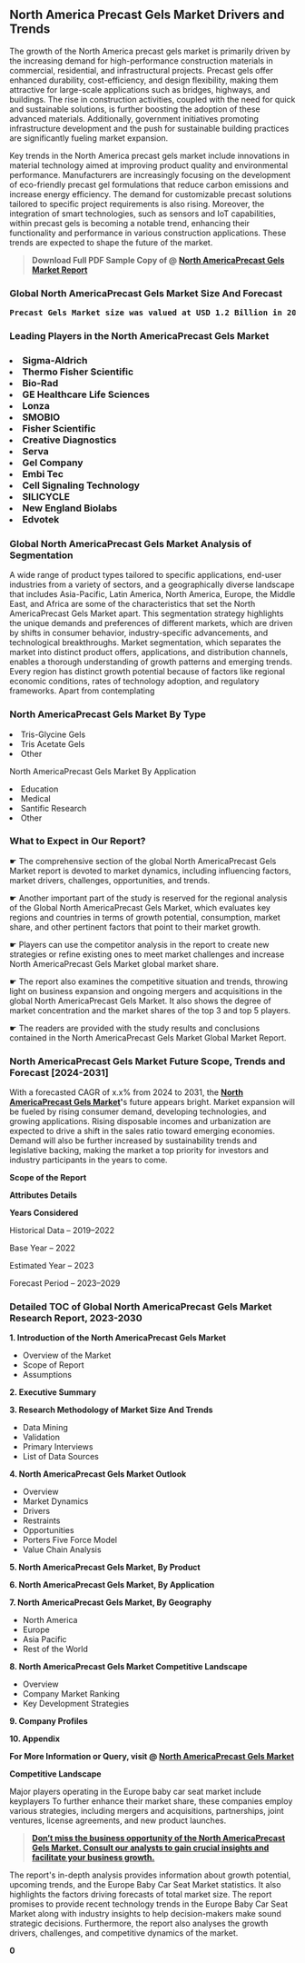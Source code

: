 <p> <h2>North America Precast Gels Market Drivers and Trends</h2><p>The growth of the North America precast gels market is primarily driven by the increasing demand for high-performance construction materials in commercial, residential, and infrastructural projects. Precast gels offer enhanced durability, cost-efficiency, and design flexibility, making them attractive for large-scale applications such as bridges, highways, and buildings. The rise in construction activities, coupled with the need for quick and sustainable solutions, is further boosting the adoption of these advanced materials. Additionally, government initiatives promoting infrastructure development and the push for sustainable building practices are significantly fueling market expansion.</p><p>Key trends in the North America precast gels market include innovations in material technology aimed at improving product quality and environmental performance. Manufacturers are increasingly focusing on the development of eco-friendly precast gel formulations that reduce carbon emissions and increase energy efficiency. The demand for customizable precast solutions tailored to specific project requirements is also rising. Moreover, the integration of smart technologies, such as sensors and IoT capabilities, within precast gels is becoming a notable trend, enhancing their functionality and performance in various construction applications. These trends are expected to shape the future of the market.</p></p><blockquote id="" class=""><strong>Download Full PDF Sample Copy of @&nbsp;<a href="https://www.verifiedmarketreports.com/download-sample/?rid=564551&utm_source=GitHub-Jan&utm_medium=290" target="_blank">North AmericaPrecast Gels Market Report</a>&nbsp;&nbsp;</strong></blockquote><h3 id="" class=""><strong>Global&nbsp;North AmericaPrecast Gels Market Size And Forecast</strong></h3><pre class="reader-text-block__code-block"><strong>Precast Gels Market size was valued at USD 1.2 Billion in 2022 and is projected to reach USD 2.1 Billion by 2030, growing at a CAGR of 7.5% from 2024 to 2030.</strong></pre><h3 id="" class="">Leading Players in the&nbsp;North AmericaPrecast Gels Market</h3><h3 class=""></Li><Li>Sigma-Aldrich</Li><Li> Thermo Fisher Scientific</Li><Li> Bio-Rad</Li><Li> GE Healthcare Life Sciences</Li><Li> Lonza</Li><Li> SMOBIO</Li><Li> Fisher Scientific</Li><Li> Creative Diagnostics</Li><Li> Serva</Li><Li> Gel Company</Li><Li> Embi Tec</Li><Li> Cell Signaling Technology</Li><Li> SILICYCLE</Li><Li> New England Biolabs</Li><Li> Edvotek</h3><h3 id="" class="">Global&nbsp;North AmericaPrecast Gels Market Analysis of Segmentation</h3><p id="" class="">A wide range of product types tailored to specific applications, end-user industries from a variety of sectors, and a geographically diverse landscape that includes Asia-Pacific, Latin America, North America, Europe, the Middle East, and Africa are some of the characteristics that set the North AmericaPrecast Gels Market apart. This segmentation strategy highlights the unique demands and preferences of different markets, which are driven by shifts in consumer behavior, industry-specific advancements, and technological breakthroughs. Market segmentation, which separates the market into distinct product offers, applications, and distribution channels, enables a thorough understanding of growth patterns and emerging trends. Every region has distinct growth potential because of factors like regional economic conditions, rates of technology adoption, and regulatory frameworks. Apart from contemplating</p><h3 id="" class="">North AmericaPrecast Gels Market&nbsp;By Type</h3><p></Li><Li>Tris-Glycine Gels</Li><Li> Tris Acetate Gels</Li><Li> Other</p><div class="" data-test-id=""><p>North AmericaPrecast Gels Market&nbsp;By Application</p></div><p class=""></Li><Li>Education</Li><Li> Medical</Li><Li> Santific Research</Li><Li> Other</p><div class="" data-test-id=""><h3><span class="">What to Expect in Our Report?</span></h3></div><div class="" data-test-id=""><p><span class="">☛ The comprehensive section of the global North AmericaPrecast Gels Market report is devoted to market dynamics, including influencing factors, market drivers, challenges, opportunities, and trends.</span></p></div><div class="" data-test-id=""><p><span class="">☛ Another important part of the study is reserved for the regional analysis of the Global North AmericaPrecast Gels Market, which evaluates key regions and countries in terms of growth potential, consumption, market share, and other pertinent factors that point to their market growth.</span></p></div><div class="" data-test-id=""><p><span class="">☛ Players can use the competitor analysis in the report to create new strategies or refine existing ones to meet market challenges and increase North AmericaPrecast Gels Market global market share.</span></p></div><div class="" data-test-id=""><p><span class="">☛ The report also examines the competitive situation and trends, throwing light on business expansion and ongoing mergers and acquisitions in the global North AmericaPrecast Gels Market. It also shows the degree of market concentration and the market shares of the top 3 and top 5 players.</span></p></div><div class="" data-test-id=""><p><span class="">☛ The readers are provided with the study results and conclusions contained in the North AmericaPrecast Gels Market Global Market Report.</span></p></div><div class="" data-test-id=""><h3><span class="">North AmericaPrecast Gels Market Future Scope, Trends and Forecast [2024-2031]</span></h3></div><div class="" data-test-id=""><p><span class="">With a forecasted CAGR of x.x% from 2024 to 2031, the <strong><a href="https://www.verifiedmarketreports.com/download-sample/?rid=564551&utm_source=GitHub-Jan&utm_medium=290" target="_blank">North AmericaPrecast Gels Market</a>'</strong>s future appears bright. Market expansion will be fueled by rising consumer demand, developing technologies, and growing applications. Rising disposable incomes and urbanization are expected to drive a shift in the sales ratio toward emerging economies. Demand will also be further increased by sustainability trends and legislative backing, making the market a top priority for investors and industry participants in the years to come.</span></p><p id="ember66" class="ember-view reader-text-block__paragraph"><strong>Scope of the Report</strong></p><p id="ember67" class="ember-view reader-text-block__paragraph"><strong>Attributes Details</strong></p><p id="ember68" class="ember-view reader-text-block__paragraph"><strong>Years Considered</strong></p><p id="ember69" class="ember-view reader-text-block__paragraph">Historical Data &ndash; 2019&ndash;2022</p><p id="ember70" class="ember-view reader-text-block__paragraph">Base Year &ndash; 2022</p><p id="ember71" class="ember-view reader-text-block__paragraph">Estimated Year &ndash; 2023</p><p id="ember72" class="ember-view reader-text-block__paragraph">Forecast Period &ndash; 2023&ndash;2029</p></div><h3 id="" class="">Detailed TOC of Global North AmericaPrecast Gels Market Research Report, 2023-2030</h3><p id="" class=""><strong>1. Introduction of the North AmericaPrecast Gels Market</strong></p><ul><li>Overview of the Market</li><li>Scope of Report</li><li>Assumptions</li></ul><p id="" class=""><strong>2. Executive Summary</strong></p><p id="" class=""><strong>3. Research Methodology of Market Size And Trends</strong></p><ul><li>Data Mining</li><li>Validation</li><li>Primary Interviews</li><li>List of Data Sources</li></ul><p id="" class=""><strong>4. North AmericaPrecast Gels Market Outlook</strong></p><ul><li>Overview</li><li>Market Dynamics</li><li>Drivers</li><li>Restraints</li><li>Opportunities</li><li>Porters Five Force Model</li><li>Value Chain Analysis</li></ul><p id="" class=""><strong>5. North AmericaPrecast Gels Market, By Product</strong></p><p id="" class=""><strong>6. North AmericaPrecast Gels Market, By Application</strong></p><p id="" class=""><strong>7. North AmericaPrecast Gels Market, By Geography</strong></p><ul><li>North America</li><li>Europe</li><li>Asia Pacific</li><li>Rest of the World</li></ul><p id="" class=""><strong>8. North AmericaPrecast Gels Market Competitive Landscape</strong></p><ul><li>Overview</li><li>Company Market Ranking</li><li>Key Development Strategies</li></ul><p id="" class=""><strong>9. Company Profiles</strong></p><p id="" class=""><strong>10. Appendix</strong></p><p><strong>For More Information or Query, visit&nbsp;@ <a href="https://www.verifiedmarketreports.com/product/precast-gels-market-size-and-forecast/" target="_blank">North AmericaPrecast Gels Market</a></strong></p><p id="ember61" class="ember-view reader-text-block__paragraph"><strong>Competitive Landscape</strong></p><p id="ember62" class="ember-view reader-text-block__paragraph">Major players operating in the Europe baby car seat market include keyplayers To further enhance their market share, these companies employ various strategies, including mergers and acquisitions, partnerships, joint ventures, license agreements, and new product launches.</p><blockquote id="ember63" class="ember-view reader-text-block__blockquote"><strong><a href="https://www.verifiedmarketreports.com/download-sample/?rid=564551&utm_source=GitHub-Jan&utm_medium=290" target="_blank">Don&rsquo;t miss the business opportunity of the North AmericaPrecast Gels Market. Consult our analysts to gain crucial insights and facilitate your business growth.</a></strong></blockquote><p id="ember64" class="ember-view reader-text-block__paragraph">The report's in-depth analysis provides information about growth potential, upcoming trends, and the Europe Baby Car Seat Market statistics. It also highlights the factors driving forecasts of total market size. The report promises to provide recent technology trends in the Europe Baby Car Seat Market along with industry insights to help decision-makers make sound strategic decisions. Furthermore, the report also analyses the growth drivers, challenges, and competitive dynamics of the market.</p><p class="ember-view reader-text-block__paragraph"><strong>0</strong></p>
